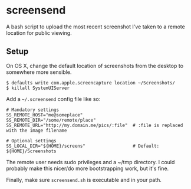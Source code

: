 # screensend

A bash script to upload the most recent screenshot I've taken to a remote
location for public viewing.

## Setup

On OS X, change the default location of screenshots from the desktop to somewhere
more sensible.

```
$ defaults write com.apple.screencapture location ~/Screenshots/
$ killall SystemUIServer
```

Add a `~/.screensend` config file like so:

```
# Mandatory settings
SS_REMOTE_HOST="me@someplace"
SS_REMOTE_DIR="/some/remote/place"
SS_REMOTE_URL="http://my.domain.me/pics/:file"  # :file is replaced with the image filename

# Optional settings
SS_LOCAL_DIR="${HOME}/screens"                  # Default: ${HOME}/Screenshots
```

The remote user needs sudo privileges and a ~/tmp directory. I could probably
make this nicer/do more bootstrapping work, but it's fine.

Finally, make sure `screensend.sh` is executable and in your path.
